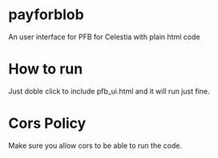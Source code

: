 # payforblob
An user interface for PFB for Celestia with plain html code  

# How to run
Just doble click to include pfb_ui.html and it will run just fine.

# Cors Policy
Make sure you allow cors to be able to run the code.
